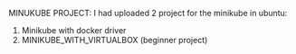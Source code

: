 MINUKUBE PROJECT: I had uploaded 2 project for the minikube in ubuntu:
1. Minikube with docker driver
2. MINIKUBE_WITH_VIRTUALBOX (beginner project)
